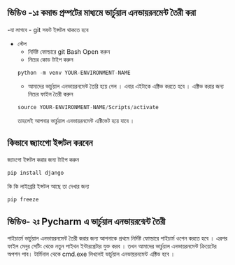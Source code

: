 ## ভিডিও -১ঃ  কমান্ড প্রম্পটের মাধ্যমে ভার্চুয়াল এনভায়রনমেন্ট তৈরী করা 

-যা লাগবে 
    - git সফট ইন্সটল থাকতে হবে 

- স্টেপ
    - নির্দিষ্ট ফোল্ডারে git Bash Open করুন 
    - নিচের কোড টাইপ করুন 
    ```python 
    python -m venv YOUR-ENVIRONMENT-NAME
    ```
    - আমাদের ভার্চুয়াল এনভায়রনমেন্ট তৈরি হয়ে গেল । এবার এইটাকে এক্টিভ করতে হবে । এক্টিভ করার জন্য নিচের ফাইল তৈরী করুন 
    ```python
    source YOUR-ENVIRONMENT-NAME/Scripts/activate
    ```
    তাহলেই আপনার ভার্চুয়াল এনভায়রনমেন্ট এক্টিভেট  হয়ে যাবে । 

## কিভাবে জ্যাংগো ইন্সটল করবেন 
জ্যাংগো ইন্সটল করার জন্য টাইপ করুন 
```python 
pip install django
```

কি কি লাইব্রেরি ইন্সটল আছে তা দেখার জন্য 
```python
pip freeze
```


## ভিডিও- ২ঃ  Pycharm এ ভার্চুয়াল এনভায়রন্মেন্ট তৈরী 

পাইচার্মে ভার্চুয়াল এনভায়রনমেন্ট তৈরী করার জন্য আপনাকে প্রথমে নির্দিষ্ট ফোল্ডারে পাইচার্ম ওপেন করতে হবে । এরপর ফাইল মেনুর সেটিং থেকে নতুন পাইথন ইন্টারপ্রেটার যুক্ত করব । তখন আমাদের ভার্চুয়াল এনভায়রনমেন্ট ক্রিয়েটের অপশন পাব। 
টার্মিনাল থেকে cmd.exe লিখলেই ভার্চুয়াল এনভায়রনমেন্ট এক্টিভ হবে । 





